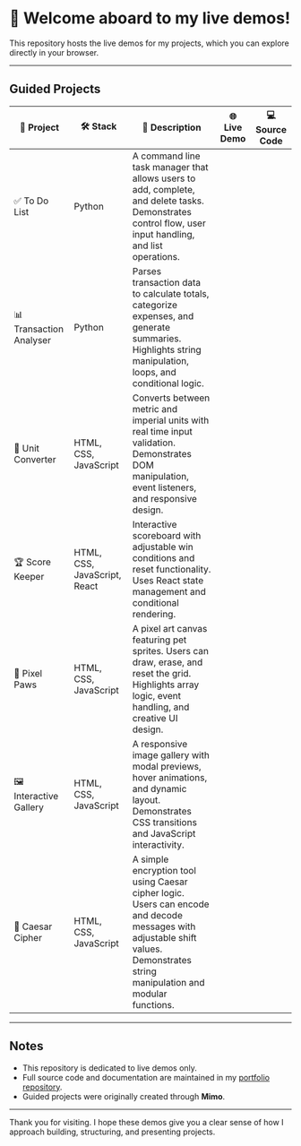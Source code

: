# 🌟 Welcome aboard to my live demos!

This repository hosts the live demos for my projects, which you can explore directly in your browser.

---

## Guided Projects

| 🧩 Project | 🛠️ Stack | 📄 Description | 🌐 Live Demo | 💻 Source Code |
|------------|-----------|----------------|--------------|----------------|
| ✅ To Do List | Python | A command line task manager that allows users to add, complete, and delete tasks. Demonstrates control flow, user input handling, and list operations. |  |  |
| 📊 Transaction Analyser | Python | Parses transaction data to calculate totals, categorize expenses, and generate summaries. Highlights string manipulation, loops, and conditional logic. |  |  |
| 🔄 Unit Converter | HTML, CSS, JavaScript | Converts between metric and imperial units with real time input validation. Demonstrates DOM manipulation, event listeners, and responsive design. |  |  |
| 🏆 Score Keeper | HTML, CSS, JavaScript, React | Interactive scoreboard with adjustable win conditions and reset functionality. Uses React state management and conditional rendering. |  |  |
| 🐾 Pixel Paws | HTML, CSS, JavaScript | A pixel art canvas featuring pet sprites. Users can draw, erase, and reset the grid. Highlights array logic, event handling, and creative UI design. |  |  |
| 🖼️ Interactive Gallery | HTML, CSS, JavaScript | A responsive image gallery with modal previews, hover animations, and dynamic layout. Demonstrates CSS transitions and JavaScript interactivity. |  |  |
| 🔐 Caesar Cipher | HTML, CSS, JavaScript | A simple encryption tool using Caesar cipher logic. Users can encode and decode messages with adjustable shift values. Demonstrates string manipulation and modular functions. |  |  |

---

## Notes

- This repository is dedicated to live demos only.  
- Full source code and documentation are maintained in my [portfolio repository](https://github.com/musman-uk/portfolio).  
- Guided projects were originally created through **Mimo**.  

---

Thank you for visiting. I hope these demos give you a clear sense of how I approach building, structuring, and presenting projects.
